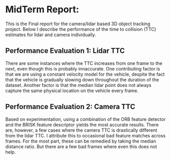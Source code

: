 # MidTerm Report:

This is the Final report for the camera/lidar based 3D object tracking
project. Below I describe the performance of the time to collision
(TTC) estimates for lidar and camera individually.

## Performance Evaluation 1: Lidar TTC
There are some instances where the TTC increases from one frame to the
next, even though this is probably innaccurate. One contributing
factor is that we are using a constant velocity model for the vehicle,
despite the fact that the vehicle is gradually slowing down throughout
the duration of the dataset. Another factor is that the median lidar
point does not always capture the same physical location on the
vehicle every frame.

## Performance Evaluation 2: Camera TTC
Based on experimentation, using a combination of the ORB feature
detector and the BRISK feature descriptor yields the most accurate
results. There are, however, a few cases where the camera TTC is
drastically different from the lidar TTC. I attribute this to
occasional bad feature matches across frames. For the most part, these
can be remedied by taking the median distance ratio. But there are a
few bad frames where even this does not help.
